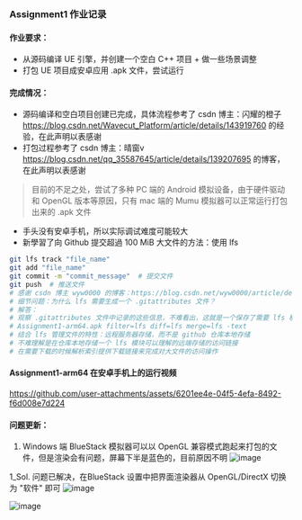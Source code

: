 ### Assignment1 作业记录
#### 作业要求：
- 从源码编译 UE 引擎，并创建一个空白 C++ 项目 + 做一些场景调整
- 打包 UE 项目成安卓应用 .apk 文件，尝试运行

#### 完成情况：
- 源码编译和空白项目创建已完成，具体流程参考了 csdn 博主：闪耀的橙子 https://blog.csdn.net/Wavecut_Platform/article/details/143919760 的经验，在此声明以表感谢
- 打包过程参考了 csdn 博主：晴窗v https://blog.csdn.net/qq_35587645/article/details/139207695 的博客，在此声明以表感谢
> 目前的不足之处，尝试了多种 PC 端的 Android 模拟设备，由于硬件驱动和 OpenGL 版本等原因，只有 mac 端的 Mumu 模拟器可以正常运行打包出来的 .apk 文件
- 手头没有安卓手机，所以实际调试难度可能较大
- 新學習了向 Github 提交超過 100 MiB 大文件的方法：使用 lfs
``` bash
git lfs track "file_name"  
git add "file_name" 
git commit -m "commit_message"  # 提交文件
git push  # 推送文件
# 感谢 csdn 博主 wyw0000 的博客：https://blog.csdn.net/wyw0000/article/details/132719319
# 细节问题：为什么 lfs 需要生成一个 .gitattributes 文件？
# 解答：
# 观察 .gitattributes 文件中记录的这些信息，不难看出，这就是一个保存了需要 lfs 模块管理的大文件的类似索引的记录文件
# Assignment1-arm64.apk filter=lfs diff=lfs merge=lfs -text
# 结合 lfs 管理文件的特性：远程服务器存储，而不是 github 仓库本地存储
# 不难理解是在仓库本地存储一个 lfs 模块可以理解的远端存储的访问链接
# 在需要下载的时候解析索引提供下载链接来完成对大文件的访问操作
```
#### Assignment1-arm64 在安卓手机上的运行视频

https://github.com/user-attachments/assets/6201ee4e-04f5-4efa-8492-f6d008e7d224



#### 问题更新：
1. Windows 端 BlueStack 模拟器可以以 OpenGL 兼容模式跑起来打包的文件，但是渲染会有问题，屏幕下半是蓝色的，目前原因不明
![image](https://github.com/user-attachments/assets/20124be4-800b-4b2d-a1c2-0aa3a5ab2656)

1_Sol. 问题已解决，在BlueStack 设置中把界面渲染器从 OpenGL/DirectX 切换为 "软件" 即可
![image](https://github.com/user-attachments/assets/81bf8877-3b67-4b49-a825-1ae563b9d20a)

![image](https://github.com/user-attachments/assets/6484a291-3d11-4bff-bcb8-3a9f0295d7c8)


